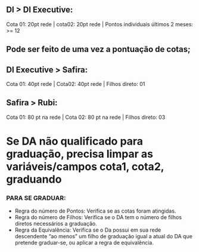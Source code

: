 ## DI > DI Executive:

Cota 01: 20pt rede | cota02: 20pt rede | Pontos individuais últimos 2 meses: >= 12

## Pode ser feito de uma vez a pontuação de cotas;
## DI Executive > Safira:
Cota 01: 40pt rede | Cota02: 40pt rede | Filhos direto: 01

## Safira > Rubi:
Cota 01: 80 pt na rede | Cota 02: 80 pt na rede | Filhos direto: 03

# Se DA não qualificado para graduação, precisa limpar as variáveis/campos cota1, cota2, graduando

### PARA SE GRADUAR:
- Regra do número de Pontos: Verifica se as cotas foram atingidas. 
- Regra do número de Filhos: Verifica se o DA tem o número de filhos diretos necessários a graduação. 
- Regra da Equivalência: Verifica se o Da possui em sua rede descendente “ao menos” um filho de graduação igual a atual do DA que pretende graduar-se, ou aplicar a regra de equivalência.  